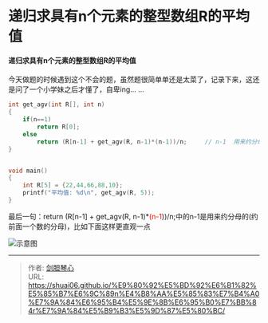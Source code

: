 # 递归求具有n个元素的整型数组R的平均值




#### 递归求具有n个元素的整型数组R的平均值

今天做题的时候遇到这个不会的题，虽然题很简单单还是太菜了，记录下来，这还是问了一个小学妹之后才懂了，自卑ing... ...



```c
int get_agv(int R[], int n)
{
	if(n==1)
		return R[0];
	else
		return (R[n-1] + get_agv(R, n-1)*(n-1))/n;	   // n-1  用来约分母(约前面一个数的分母)， 把分母写在横线的下面比较容易看出来
}


void main()
{
	int R[5] = {22,44,66,88,10};
	printf("平均值: %d\n", get_agv(R, 5));
}

```



最后一句：return (R[n-1] + get_agv(R, n-1)*<font color=red>(n-1</font>))/n;中的n-1是用来约分母的(约前面一个数的分母)，比如下面这样更直观一点

![示意图](https://geoer666-1257264766.cos.ap-beijing.myqcloud.com/%E6%B1%82%E5%B9%B3%E5%9D%87%E5%80%BC%E9%A2%98.jpg)





---

> 作者: [剑胆琴心](http://shuai06.github.io)  
> URL: https://shuai06.github.io/%E9%80%92%E5%BD%92%E6%B1%82%E5%85%B7%E6%9C%89n%E4%B8%AA%E5%85%83%E7%B4%A0%E7%9A%84%E6%95%B4%E5%9E%8B%E6%95%B0%E7%BB%84r%E7%9A%84%E5%B9%B3%E5%9D%87%E5%80%BC/  


